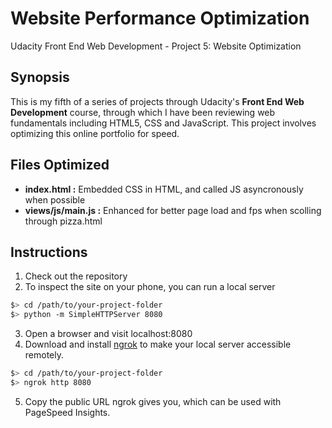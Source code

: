 # Website Performance Optimization
Udacity Front End Web Development - Project 5: Website Optimization

## Synopsis

This is my fifth of a series of projects through Udacity's **Front End Web Development** course, through which I have been reviewing web fundamentals including HTML5, CSS and JavaScript.  This project involves optimizing this online portfolio for speed.

## Files Optimized

* **index.html :** Embedded CSS in HTML, and called JS asyncronously when possible
* **views/js/main.js :** Enhanced for better page load and fps when scolling through pizza.html


## Instructions

1. Check out the repository
2. To inspect the site on your phone, you can run a local server

  ```bash
  $> cd /path/to/your-project-folder
  $> python -m SimpleHTTPServer 8080
  ```

3. Open a browser and visit localhost:8080
4. Download and install [ngrok](https://ngrok.com/) to make your local server accessible remotely.

  ``` bash
  $> cd /path/to/your-project-folder
  $> ngrok http 8080
  ```

5. Copy the public URL ngrok gives you, which can be used with PageSpeed Insights.
